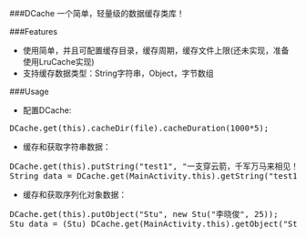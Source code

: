 ###DCache
一个简单，轻量级的数据缓存类库！

###Features
* 使用简单，并且可配置缓存目录，缓存周期，缓存文件上限(还未实现，准备使用LruCache实现)
* 支持缓存数据类型：String字符串，Object，字节数组

###Usage
* 配置DCache:
<pre>DCache.get(this).cacheDir(file).cacheDuration(1000*5);</pre>
* 缓存和获取字符串数据：
<pre>DCache.get(this).putString("test1", "一支穿云箭，千军万马来相见！");
String data = DCache.get(MainActivity.this).getString("test1");</pre>
* 缓存和获取序列化对象数据：
<pre>DCache.get(this).putObject("Stu", new Stu("李晓俊", 25));
Stu data = (Stu) DCache.get(MainActivity.this).getObject("Stu");</pre>

